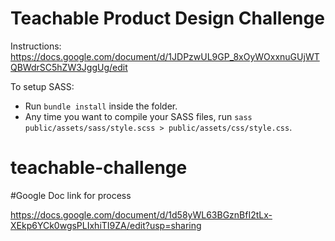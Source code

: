 # Teachable Product Design Challenge
Instructions: https://docs.google.com/document/d/1JDPzwUL9GP_8xOyWOxxnuGUjWTQBWdrSC5hZW3JggUg/edit

To setup SASS:
* Run ``bundle install`` inside the folder.
* Any time you want to compile your SASS files, run ``sass public/assets/sass/style.scss > public/assets/css/style.css``.
# teachable-challenge

#Google Doc link for process 

https://docs.google.com/document/d/1d58yWL63BGznBfI2tLx-XEkp6YCk0wgsPLIxhiTI9ZA/edit?usp=sharing
